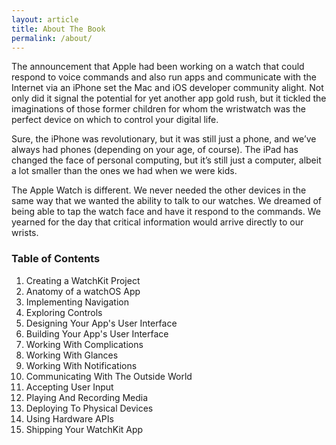 ```yaml
---
layout: article
title: About The Book
permalink: /about/
---
```


The announcement that Apple had been working on a watch that could respond to voice commands and also run apps and communicate with the Internet via an iPhone set the Mac and iOS developer community alight. Not only did it signal the potential for yet another app gold rush, but it tickled the imaginations of those former children for whom the wristwatch was the perfect device on which to control your digital life.

Sure, the iPhone was revolutionary, but it was still just a phone, and we’ve always had phones (depending on your age, of course). The iPad has changed the face of personal computing, but it’s still just a computer, albeit a lot smaller than the ones we had when we were kids.

The Apple Watch is different. We never needed the other devices in the same way that we wanted the ability to talk to our watches. We dreamed of being able to tap the watch face and have it respond to the commands. We yearned for the day that critical information would arrive directly to our wrists.


### Table of Contents

1. Creating a WatchKit Project
2. Anatomy of a watchOS App
3. Implementing Navigation
4. Exploring Controls
5. Designing Your App's User Interface
6. Building Your App's User Interface
7. Working With Complications
8. Working With Glances
9. Working With Notifications
10. Communicating With The Outside World
11. Accepting User Input
12. Playing And Recording Media
13. Deploying To Physical Devices
14. Using Hardware APIs
15. Shipping Your WatchKit App
